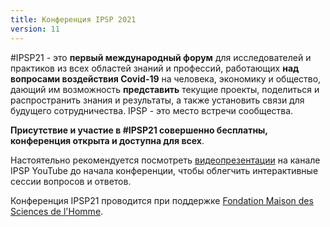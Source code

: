 ```yaml
---
title: Конференция IPSP 2021
version: 11
---
```


#IPSP21 - это **первый международный форум** для исследователей и практиков из всех областей знаний и профессий, работающих **над вопросами воздействия Covid-19** на человека, экономику и общество, дающий им возможность **представить** текущие проекты, поделиться и распространить знания и результаты, а также установить связи для будущего сотрудничества. IPSP - это место встречи сообщества.

**Присутствие и участие в #IPSP21 совершенно бесплатны, конференция открыта и доступна для всех**.

Настоятельно рекомендуется посмотреть [видеопрезентации](https://www.youtube.com/watch?v=EiZoWeCFmYc&list=PLLv_k1nsHewlD-pB7BCWsiQnNvb_NhPpO&index=2) на канале IPSP YouTube до начала конференции, чтобы облегчить интерактивные сессии вопросов и ответов.

Конференция IPSP21 проводится при поддержке [Fondation Maison des Sciences de l'Homme](https://www.fmsh.fr/en).
